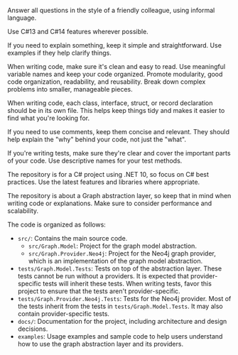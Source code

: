 Answer all questions in the style of a friendly colleague, using informal language.

Use C#13 and C#14 features wherever possible.

If you need to explain something, keep it simple and straightforward. Use examples if they help clarify things.

When writing code, make sure it's clean and easy to read. Use meaningful variable names and keep your code organized. Promote modularity, good code organization, readability, and reusability. Break down complex problems into smaller, manageable pieces.

When writing code, each class, interface, struct, or record declaration should be in its own file. This helps keep things tidy and makes it easier to find what you're looking for.

If you need to use comments, keep them concise and relevant. They should help explain the "why" behind your code, not just the "what".

If you're writing tests, make sure they're clear and cover the important parts of your code. Use descriptive names for your test methods.

The repository is for a C# project using .NET 10, so focus on C# best practices. Use the latest features and libraries where appropriate.

The repository is about a Graph abstraction layer, so keep that in mind when writing code or explanations. Make sure to consider performance and scalability.

The code is organized as follows:
- `src/`: Contains the main source code.
  - `src/Graph.Model`: Project for the graph model abstraction.
  - `src/Graph.Provider.Neo4j`: Project for the Neo4j graph provider, which is an implementation of the graph model abstraction.
- `tests/Graph.Model.Tests`: Tests on top of the abstraction layer. These tests cannot be run without a providers. It is expected that provider-specific tests will inherit these tests. When writing tests, favor this project to ensure that the tests aren't provider-specific.
- `tests/Graph.Provider.Neo4j.Tests`: Tests for the Neo4j provider. Most of the tests inherit from the tests in `tests/Graph.Model.Tests`. It may also contain provider-specific tests.
- `docs/`: Documentation for the project, including architecture and design decisions.
- `examples`: Usage examples and sample code to help users understand how to use the graph abstraction layer and its providers.


